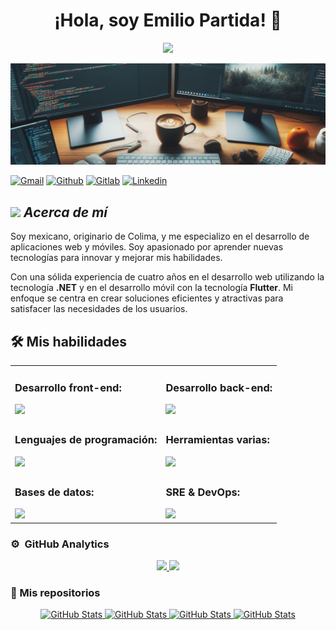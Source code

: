 <div align="center">
  <h1 align="center">¡Hola, soy Emilio Partida! 👋</h1>
</div>

<p align="center">
  <a href="https://github.com/DenverCoder1/readme-typing-svg">
    <img src="https://readme-typing-svg.herokuapp.com?center=true&width=500&height=50&color=457B9D&size=36&lines=Desarrollador+Backend;Desarrollador+WEB;Desarrollador+Flutter;Desarrollador+DevOps">
  </a>
</p>

<img src="imgs/Rectangle 2.png">


[![Gmail](https://img.shields.io/badge/Gmail-D14836?style=for-the-badge&logo=gmail&logoColor=white)](mailto:TDTxLE@gmail.com)
[![Github](https://img.shields.io/badge/GitHub-100000?style=for-the-badge&logo=github&logoColor=white)](https://github.com/LuisDeLaValie)
[![Gitlab](https://img.shields.io/badge/GitLab-330F63?style=for-the-badge&logo=gitlab&logoColor=white)](https://gitlab.com/LuisDeLaValie)
[![Linkedin](https://img.shields.io/badge/LinkedIn-0077B5?style=for-the-badge&logo=linkedin&logoColor=white)](https://www.linkedin.com/in/emilio-partida-68a6a71b9/)


## <img src="https://media.giphy.com/media/ObNTw8Uzwy6KQ/giphy.gif" width="30px">&nbsp;***Acerca de mí***

Soy mexicano, originario de Colima, y me especializo en el desarrollo de aplicaciones web y móviles. Soy apasionado por aprender nuevas tecnologías para innovar y mejorar mis habilidades.

Con una sólida experiencia de cuatro años en el desarrollo web utilizando la tecnología **.NET** y en el desarrollo móvil con la tecnología **Flutter**. Mi enfoque se centra en crear soluciones eficientes y atractivas para satisfacer las necesidades de los usuarios.


## 🛠️ Mis habilidades  

<div align="center">
<table>
    <tbody>
        <tr>
            <td>
                <h3>Desarrollo front-end:</h3>                 
                <a href="https://skillicons.dev">
                    <img src="https://skillicons.dev/icons?i=angular,bootstrap,css,dotnet,html,jquery,laravel,react,flutter,dart&perline=6" />
                </a>
            </td>
            <td>
                <h3>Desarrollo back-end:</h3>                 
                <a href="https://skillicons.dev">
                    <img src="https://skillicons.dev/icons?i=cs,dotnet,go,nginx,nodejs,php,py&perline=6" />
                </a>
            </td>
        </tr>
        <tr>
            <td>
                <h3>Lenguajes de programación:</h3>                 
                <a href="https://skillicons.dev">
                    <img src="https://skillicons.dev/icons?i=git,cs,bash,css,dart,dotnet,go,html,php,py&perline=6" />
                </a>
            </td>
            <td>
                <h3>Herramientas varias:</h3>                 
                <a href="https://skillicons.dev">
                    <img src="https://skillicons.dev/icons?i=git,docker,vim,jenkins,figma,postman,vscode,github,gitlab,linux,kafka,bash&perline=6" />
                </a>
            </td>
        </tr>
        <tr>
            <td>
                <h3>Bases de datos:</h3>                 
                <a href="https://skillicons.dev">
                    <img src="https://skillicons.dev/icons?i=postgres,mongodb,mysql,sqlite&perline=6" />
                </a>
            </td>
            <td>
                <h3>SRE & DevOps:</h3>                 
                <a href="https://skillicons.dev">
                    <img src="https://skillicons.dev/icons?i=aws,azure,nginx&perline=6" />
                </a>
            </td>
        </tr>
    </tbody>
</table>
</div>





<!-- ### Services & Frameworks: 
&emsp;
![Hasura](https://img.shields.io/badge/-Hasura-000?&logo=Hasura)
![Auth0](https://img.shields.io/badge/-Auth0-000?&logo=Auth0)
![Serverless](https://img.shields.io/badge/-Serverless-000?&logo=Serverless)
 -->


### ⚙️ &nbsp;GitHub Analytics

<p align="center">
<a href="https://github.com/ArisGuimera">
  <img height="180em" src="https://github-readme-stats-eight-theta.vercel.app/api?username=LuisDeLaValie&show_icons=true&theme=algolia&include_all_commits=true&count_private=true"/>
  <img height="180em" src="https://github-readme-stats-eight-theta.vercel.app/api/top-langs/?username=LuisDeLaValie&layout=compact&langs_count=8&theme=algolia"/>
</a>
</p>




### :open_file_folder: Mis repositorios 
<p align="center">
    <a href="https://github.com/LuisDeLaValie/Jenkins">
        <img src="https://github-readme-stats.vercel.app/api/pin/?username=LuisDeLaValie&repo=Jenkins&theme=tokyonight" alt="GitHub Stats" />
    </a>
    <a href="https://github.com/LuisDeLaValie/open_as_default">
        <img src="https://github-readme-stats.vercel.app/api/pin/?username=LuisDeLaValie&repo=open_as_default&theme=tokyonight" alt="GitHub Stats" />
    </a>
    <a href="https://github.com/LuisDeLaValie/xpence">
        <img src="https://github-readme-stats.vercel.app/api/pin/?username=LuisDeLaValie&repo=xpence&theme=tokyonight" alt="GitHub Stats" />
    </a>
    <a href="https://github.com/LuisDeLaValie/TDTxNFIcons">
        <img src="https://github-readme-stats.vercel.app/api/pin/?username=LuisDeLaValie&repo=TDTxNFIcons&theme=tokyonight" alt="GitHub Stats" />
    </a>
</p>
